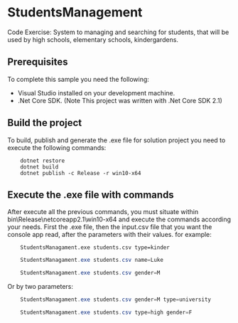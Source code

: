 # StudentsManagement
Code Exercise:  System to managing and searching for students, that will be used by high schools, elementary  schools, kindergardens.

## Prerequisites
To complete this sample you need the following:

- Visual Studio installed on your development machine.
- .Net Core SDK. (Note This project was written with .Net Core SDK 2.1)

## Build the project
To build, publish and generate the .exe file for solution project you need to execute the following commands:

```
	dotnet restore
	dotnet build
	dotnet publish -c Release -r win10-x64
```

## Execute the .exe file with commands
After execute all the previous commands, you must situate within bin\Release\netcoreapp2.1\win10-x64 and execute the commands according your needs.
First the .exe file, then the input.csv file that you want the console app read, after the parameters with their values.
for example:

```
	StudentsManagament.exe students.csv type=kinder
```

```cs
	StudentsManagament.exe students.csv name=Luke
```

```cs
	StudentsManagament.exe students.csv gender=M
```

Or by two parameters:

```cs
	StudentsManagament.exe students.csv gender=M type=university
```

```cs
	StudentsManagament.exe students.csv type=high gender=F
```